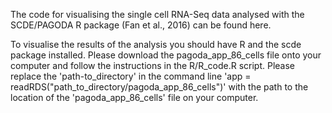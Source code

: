 The code for visualising the single cell RNA-Seq data analysed with the SCDE/PAGODA R package (Fan et al., 2016) can be found here.

To visualise the results of the analysis you should have R and the scde package installed. Please download the pagoda_app_86_cells file onto your computer and follow the instructions in the R/R_code.R script. Please replace the 'path-to_directory' in the command line 'app = readRDS("path_to_directory/pagoda_app_86_cells")' with the path to the location of the 'pagoda_app_86_cells' file on your computer.
